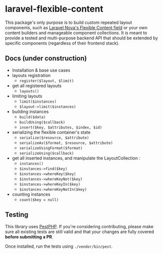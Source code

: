 # laravel-flexible-content

This package's only purpose is to build custom repeated layout components, such as [Laravel Nova's Flexible Content field](https://github.com/whitecube/nova-flexible-content) or your own content builders and manageable component collections. It is meant to provide a tested and multi-purpose backend API that should be extended by specific components (regardless of their frontend stack).

## Docs (under construction)

- Installation & base use cases
- layouts registration
    - `register($layout, $limit)`
- get all registered layouts
    - `layouts()`
- limiting layouts
    - `limit($instances)`
    - `$layout->limit($instances)`
- building instances
    - `build($data)`
    - `buildUsing($callback)`
    - `insert($key, $attributes, $index, $id)`
- serializing the flexible container's state
    - `serialize($resource, $attribute)`
    - `serializeAs($format, $resource, $attribute)`
    - `serializeUsingFormat($format)`
    - `serializeUsing($callback)`
- get all inserted instances, and manipulate the LayoutCollection :
    - `instances()`
    - `$instances->find($key)`
    - `$instances->whereKey($key)`
    - `$instances->whereKeyNot($key)`
    - `$instances->whereKeyIn($key)`
    - `$instances->whereKeyNotIn($key)`
- counting instances
    - `count($key = null)`

## Testing

This library uses [PestPHP](https://pestphp.com/). If you're considering contributing, please make sure all existing tests are still valid and that your changes are fully covered **before submitting a PR**.

Once installed, run the tests using `./vendor/bin/pest`.
